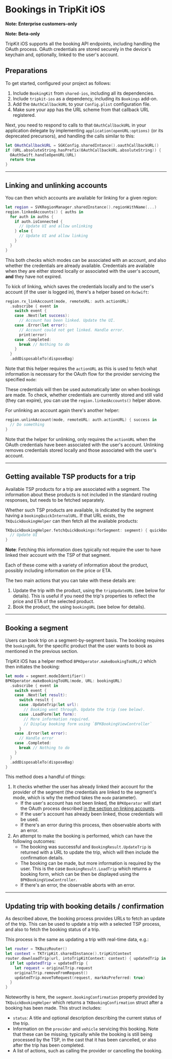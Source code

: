 # Bookings in TripKit iOS

**Note: Enterprise customers-only**

**Note: Beta-only**

TripKit iOS supports all the booking API endpoints, including handling the OAuth process. OAuth credentials are stored securely in the device's keychain and, optionally, linked to the user's account.

## Preparations

To get started, configured your project as follows:

1. Include `BookingKit` from `shared-ios`, including all its dependencies.
2. Include `tripkit-ios` as a dependency, including its `Bookings` add-on.
3. Add the `OAuthCallbackURL` to your `Config.plist` configuration file.
4. Make sure your app has the URL scheme from that callback URL registered.

Next, you need to respond to calls to that `OAuthCallbackURL` in your application delegate by implementing `application(openURL:options)` (or its deprecated precursors), and handling the calls similar to this:

```swift
let OAuthCallbackURL = SGKConfig.sharedIntance().oauthCallbackURL()
if (URL.absoluteString.hasPrefix(OAuthCallbackURL.absoluteString)) {
  OAuthSwift.handleOpenURL(URL)
  return true
}
```

---

## Linking and unlinking accounts

You can then which accounts are available for linking for a given region:

```swift
let region = SVKRegionManager.sharedInstance().regionWithName(...)
region.linkedAccounts() { auths in
  for auth in auths {
    if auth.isConnected {
      // Update UI and allow unlinking
    } else {
      // Update UI and allow linking
    }
  }
}
```

This both checks which modes can be associated with an account, and also whether the credentials are already available. Credentials are available when they are either stored locally or associated with the user's account, **and** they have not expired.

To kick of linking, which saves the credentials locally and to the user's account (if the user is logged in), there's a helper based on `RxSwift`:

```swift
region.rx_linkAccount(mode, remoteURL: auth.actionURL)
  .subscribe { event in
    switch event {
    case .Next(let success):
      // Account has been linked. Update the UI.
    case .Error(let error):
      // Account could not get linked. Handle error.
      print(error)
    case .Completed:
      break // Nothing to do
    }
  }
  .addDisposableTo(disposeBag)
```

Note that this helper requires the `actionURL` as this is used to fetch what information is necessary for the OAuth flow for the provider servicing the specified `mode`:

These credentials will then be used automatically later on when bookings are made. To check, whether credentials are currently stored and still valid (they can expire), you can use the `region.linkedAccounts()` helper above.

For unlinking an account again there's another helper:

```swift
region.unlinkAccount(mode, remoteURL: auth.actionURL) { success in
  // Do something
}
```

Note that the helper for unlinking, only requires the `actionURL` when the OAuth credentials have been associated with the user's account. Unlinking removes credentials stored locally and those associated with the user's account.


---

## Getting available TSP products for a trip

Available TSP products for a trip are associated with a segment. The information about these products is not included in the standard routing responses, but needs to be fetched separately.

Whether such TSP products are available, is indicated by the segment having a `bookingQuickInternalURL`. If that URL exists, the `TKQuickBookingHelper` can then fetch all the available products:

```swift
TKQuickBookingHelper.fetchQuickBookings(forSegment: segment) { quickBookings in
  // Update UI
}
```

**Note**: Fetching this information does typically not require the user to have linked their account with the TSP of that segment.

Each of these come with a variety of information about the product, possibly including information on the price or ETA.

The two main actions that you can take with these details are:

1. Update the trip with the product, using the `tripUpdateURL` (see below for details). This is useful if you need the trip's properties to reflect the price and ETA of the selected product.
2. Book the product, the using `bookingURL` (see below for details).


---

## Booking a segment

Users can book trip on a segment-by-segment basis. The booking requires the `bookingURL` for the specific product that the user wants to book as mentioned in the previous section.

TripKit iOS has a helper method `BPKOperator.makeBookingToURL/2` which then initiates the booking:

```swift
let mode = segment.modeIdentifier()
BPKOperator.makeBookingToURL(mode, URL: bookingURL)
  .subscribe { event in
    switch event {
    case .Next(let result):
      switch result {
      case .UpdateTrip(let url):
        // Booking went through. Update the trip (see below).
      case .LoadForm(let form):
        // More information required.
        // Display booking form using `BPKBookingViewController`
      }
    case .Error(let error):
      // Handle error
    case .Completed:
      break // Nothing to do
    }
  }
  .addDisposableTo(disposeBag)
}
```

This method does a handful of things:

1. It checks whether the user has already linked their account for the provider of the segment (the credentials are linked to the segment's mode, which is why the method takes the `mode` parameter).
    - If the user's account has not been linked, the `BPKOperator` will start the OAuth process described [in the section on linking accounts](#linking-and-unlinking-accounts).
    - If the user's account has already been linked, those credentials will be used.
    - If there's an error during this process, then observable aborts with an error.
2. An attempt to make the booking is performed, which can have the following outcomes:
    - The booking was successful and `BookingResult.UpdateTrip` is returned with a URL to update the trip, which will then include the confirmation details.
    - The booking can be made, but more information is required by the user. This is the case `BookingResult.LoadTrip` which returns a booking form, which can be then be displayed using the `BPKBookingViewController`.
    - If there's an error, the observable aborts with an error.

---

## Updating trip with booking details / confirmation

As described above, the booking process provides URLs to fetch an update of the trip. This can be used to update a trip with a selected TSP process, and also to fetch the booking status of a trip.

This process is the same as updating a trip with real-time data, e.g.:

```swift
let router = TKBuzzRouter()
let context = TKTripKit.sharedInstance().tripKitContext
router.downloadTrip(url, intoTripKitContext: context) { updatedTrip in
  if let updatedTrip = updatedTrip {
    let request = originalTrip.request
    originalTrip.removeFromRequest()
    updatedTrip.moveToRequest(request, markAsPreferred: true)
  }
}
```

Noteworthy is here, the `segment.bookingConfirmation` property provided by `TKQuickBookingHelper` which returns a `TKBookingConfirmation` struct after a booking has been made. This struct includes:

- `status`: A title and optional description describing the current status of the trip.
- Information on the `provider` and `vehicle` servicing this booking. Note that these can be missing; typically while the booking is still being processed by the TSP, in the cast that it has been cancelled, or also after the trip has been completed.
- A list of actions, such as calling the provider or cancelling the booking.
